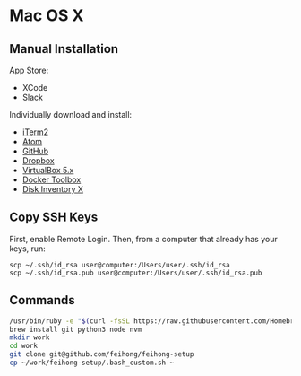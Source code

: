 # Mac OS X

## Manual Installation

App Store:

- XCode
- Slack

Individually download and install: 

- [iTerm2](https://www.iterm2.com/downloads.html)
- [Atom](https://atom.io/download/mac)
- [GitHub](https://desktop.github.com/)
- [Dropbox](https://www.dropbox.com/downloading?os=mac)
- [VirtualBox 5.x](https://www.virtualbox.org/wiki/Downloads)
- [Docker Toolbox](https://www.docker.com/products/docker-toolbox)
- [Disk Inventory X](http://www.derlien.com/)

## Copy SSH Keys

First, enable Remote Login. Then, from a computer that already has your keys, run:

```
scp ~/.ssh/id_rsa user@computer:/Users/user/.ssh/id_rsa
scp ~/.ssh/id_rsa.pub user@computer:/Users/user/.ssh/id_rsa.pub
```

## Commands

```bash
/usr/bin/ruby -e "$(curl -fsSL https://raw.githubusercontent.com/Homebrew/install/master/install)"
brew install git python3 node nvm
mkdir work
cd work
git clone git@github.com/feihong/feihong-setup
cp ~/work/feihong-setup/.bash_custom.sh ~
```
